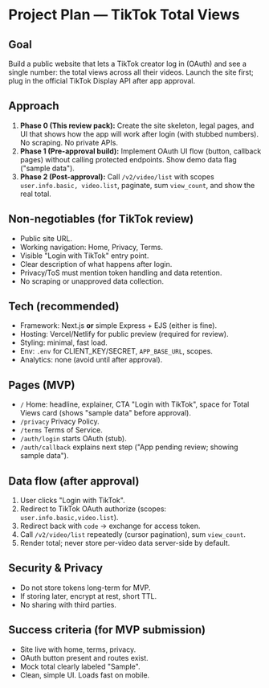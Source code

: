 # Project Plan — TikTok Total Views

## Goal
Build a public website that lets a TikTok creator log in (OAuth) and see a single number: the total views across all their videos. Launch the site first; plug in the official TikTok Display API after app approval.

## Approach
1) **Phase 0 (This review pack):** Create the site skeleton, legal pages, and UI that shows how the app will work after login (with stubbed numbers). No scraping. No private APIs.
2) **Phase 1 (Pre-approval build):** Implement OAuth UI flow (button, callback pages) without calling protected endpoints. Show demo data flag ("sample data").
3) **Phase 2 (Post-approval):** Call `/v2/video/list` with scopes `user.info.basic, video.list`, paginate, sum `view_count`, and show the real total.

## Non-negotiables (for TikTok review)
- Public site URL.
- Working navigation: Home, Privacy, Terms.
- Visible "Login with TikTok" entry point.
- Clear description of what happens after login.
- Privacy/ToS must mention token handling and data retention.
- No scraping or unapproved data collection.

## Tech (recommended)
- Framework: Next.js **or** simple Express + EJS (either is fine).
- Hosting: Vercel/Netlify for public preview (required for review).
- Styling: minimal, fast load.
- Env: `.env` for CLIENT_KEY/SECRET, `APP_BASE_URL`, scopes.
- Analytics: none (avoid until after approval).

## Pages (MVP)
- `/` Home: headline, explainer, CTA "Login with TikTok", space for Total Views card (shows "sample data" before approval).
- `/privacy` Privacy Policy.
- `/terms` Terms of Service.
- `/auth/login` starts OAuth (stub).
- `/auth/callback` explains next step ("App pending review; showing sample data").

## Data flow (after approval)
1. User clicks "Login with TikTok".
2. Redirect to TikTok OAuth authorize (scopes: `user.info.basic,video.list`).
3. Redirect back with `code` → exchange for access token.
4. Call `/v2/video/list` repeatedly (cursor pagination), sum `view_count`.
5. Render total; never store per-video data server-side by default.

## Security & Privacy
- Do not store tokens long-term for MVP.
- If storing later, encrypt at rest, short TTL.
- No sharing with third parties.

## Success criteria (for MVP submission)
- Site live with home, terms, privacy.
- OAuth button present and routes exist.
- Mock total clearly labeled "Sample".
- Clean, simple UI. Loads fast on mobile.
